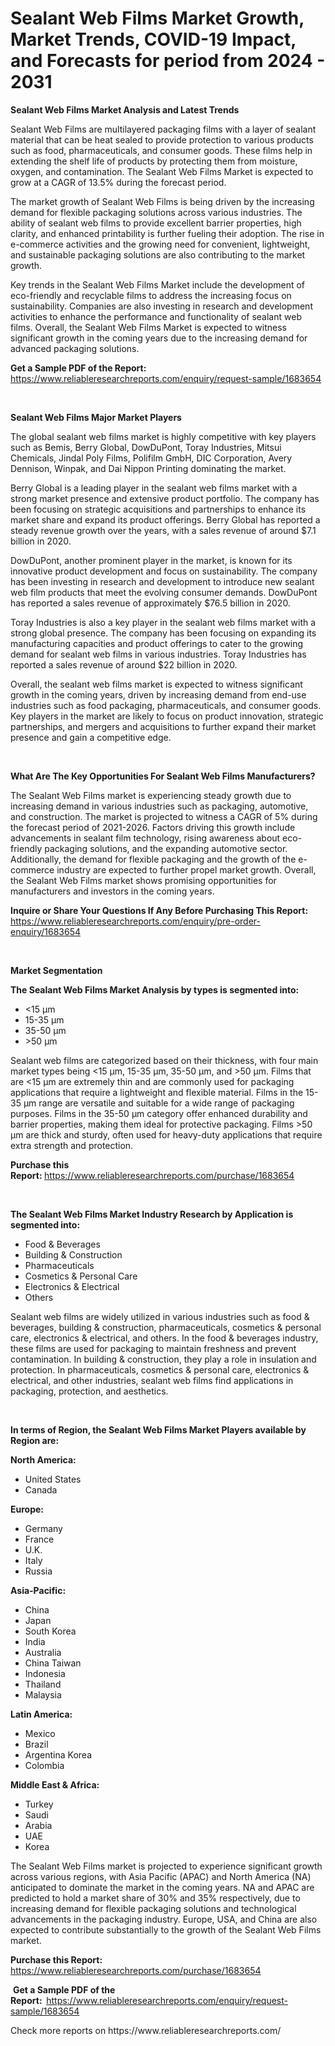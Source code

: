 <p><h1>Sealant Web Films Market Growth, Market Trends, COVID-19 Impact, and Forecasts for period from 2024 - 2031</h1></p><p><strong>Sealant Web Films Market Analysis and Latest Trends</strong></p>
<p><p>Sealant Web Films are multilayered packaging films with a layer of sealant material that can be heat sealed to provide protection to various products such as food, pharmaceuticals, and consumer goods. These films help in extending the shelf life of products by protecting them from moisture, oxygen, and contamination. The Sealant Web Films Market is expected to grow at a CAGR of 13.5% during the forecast period.</p><p>The market growth of Sealant Web Films is being driven by the increasing demand for flexible packaging solutions across various industries. The ability of sealant web films to provide excellent barrier properties, high clarity, and enhanced printability is further fueling their adoption. The rise in e-commerce activities and the growing need for convenient, lightweight, and sustainable packaging solutions are also contributing to the market growth.</p><p>Key trends in the Sealant Web Films Market include the development of eco-friendly and recyclable films to address the increasing focus on sustainability. Companies are also investing in research and development activities to enhance the performance and functionality of sealant web films. Overall, the Sealant Web Films Market is expected to witness significant growth in the coming years due to the increasing demand for advanced packaging solutions.</p></p>
<p><strong>Get a Sample PDF of the Report:&nbsp;</strong> <a href="https://www.reliableresearchreports.com/enquiry/request-sample/1683654">https://www.reliableresearchreports.com/enquiry/request-sample/1683654</a></p>
<p>&nbsp;</p>
<p><strong>Sealant Web Films Major Market Players</strong></p>
<p><p>The global sealant web films market is highly competitive with key players such as Bemis, Berry Global, DowDuPont, Toray Industries, Mitsui Chemicals, Jindal Poly Films, Polifilm GmbH, DIC Corporation, Avery Dennison, Winpak, and Dai Nippon Printing dominating the market.</p><p>Berry Global is a leading player in the sealant web films market with a strong market presence and extensive product portfolio. The company has been focusing on strategic acquisitions and partnerships to enhance its market share and expand its product offerings. Berry Global has reported a steady revenue growth over the years, with a sales revenue of around $7.1 billion in 2020.</p><p>DowDuPont, another prominent player in the market, is known for its innovative product development and focus on sustainability. The company has been investing in research and development to introduce new sealant web film products that meet the evolving consumer demands. DowDuPont has reported a sales revenue of approximately $76.5 billion in 2020.</p><p>Toray Industries is also a key player in the sealant web films market with a strong global presence. The company has been focusing on expanding its manufacturing capacities and product offerings to cater to the growing demand for sealant web films in various industries. Toray Industries has reported a sales revenue of around $22 billion in 2020.</p><p>Overall, the sealant web films market is expected to witness significant growth in the coming years, driven by increasing demand from end-use industries such as food packaging, pharmaceuticals, and consumer goods. Key players in the market are likely to focus on product innovation, strategic partnerships, and mergers and acquisitions to further expand their market presence and gain a competitive edge.</p></p>
<p>&nbsp;</p>
<p><strong>What Are The Key Opportunities For Sealant Web Films Manufacturers?</strong></p>
<p><p>The Sealant Web Films market is experiencing steady growth due to increasing demand in various industries such as packaging, automotive, and construction. The market is projected to witness a CAGR of 5% during the forecast period of 2021-2026. Factors driving this growth include advancements in sealant film technology, rising awareness about eco-friendly packaging solutions, and the expanding automotive sector. Additionally, the demand for flexible packaging and the growth of the e-commerce industry are expected to further propel market growth. Overall, the Sealant Web Films market shows promising opportunities for manufacturers and investors in the coming years.</p></p>
<p><strong>Inquire or Share Your Questions If Any Before Purchasing This Report:</strong> <a href="https://www.reliableresearchreports.com/enquiry/pre-order-enquiry/1683654">https://www.reliableresearchreports.com/enquiry/pre-order-enquiry/1683654</a></p>
<p>&nbsp;</p>
<p><strong>Market Segmentation</strong></p>
<p><strong>The Sealant Web Films Market Analysis by types is segmented into:</strong></p>
<p><ul><li><15 μm</li><li>15-35 μm</li><li>35-50 μm</li><li>>50 μm</li></ul></p>
<p><p>Sealant web films are categorized based on their thickness, with four main market types being <15 μm, 15-35 μm, 35-50 μm, and >50 μm. Films that are <15 μm are extremely thin and are commonly used for packaging applications that require a lightweight and flexible material. Films in the 15-35 μm range are versatile and suitable for a wide range of packaging purposes. Films in the 35-50 μm category offer enhanced durability and barrier properties, making them ideal for protective packaging. Films >50 μm are thick and sturdy, often used for heavy-duty applications that require extra strength and protection.</p></p>
<p><strong>Purchase this Report:&nbsp;</strong><a href="https://www.reliableresearchreports.com/purchase/1683654">https://www.reliableresearchreports.com/purchase/1683654</a></p>
<p>&nbsp;</p>
<p><strong>The Sealant Web Films Market Industry Research by Application is segmented into:</strong></p>
<p><ul><li>Food & Beverages</li><li>Building & Construction</li><li>Pharmaceuticals</li><li>Cosmetics & Personal Care</li><li>Electronics & Electrical</li><li>Others</li></ul></p>
<p><p>Sealant web films are widely utilized in various industries such as food & beverages, building & construction, pharmaceuticals, cosmetics & personal care, electronics & electrical, and others. In the food & beverages industry, these films are used for packaging to maintain freshness and prevent contamination. In building & construction, they play a role in insulation and protection. In pharmaceuticals, cosmetics & personal care, electronics & electrical, and other industries, sealant web films find applications in packaging, protection, and aesthetics.</p></p>
<p>&nbsp;</p>
<p><strong>In terms of Region, the Sealant Web Films Market Players available by Region are:</strong></p>
<p>
    <p> <strong> North America: </strong>
        <ul>
            <li>United States</li>
            <li>Canada</li>
        </ul>
        </p> 
    <p> <strong> Europe: </strong>
        <ul>
            <li>Germany</li>
            <li>France</li>
            <li>U.K.</li>
            <li>Italy</li>
            <li>Russia</li>
        </ul>
        </p> 
    <p> <strong> Asia-Pacific: </strong>
        <ul>
            <li>China</li>
            <li>Japan</li>
            <li>South Korea</li>
            <li>India</li>
            <li>Australia</li>
            <li>China Taiwan</li>
            <li>Indonesia</li>
            <li>Thailand</li>
            <li>Malaysia</li>
        </ul>
        </p> 
    <p> <strong> Latin America: </strong>
        <ul>
            <li>Mexico</li>
            <li>Brazil</li>
            <li>Argentina Korea</li>
            <li>Colombia</li>
        </ul>
        </p> 
    <p> <strong> Middle East & Africa: </strong>
        <ul>
            <li>Turkey</li>
            <li>Saudi</li>
            <li>Arabia</li>
            <li>UAE</li>
            <li>Korea</li>
        </ul>
    </p>
    </p>
<p><p>The Sealant Web Films market is projected to experience significant growth across various regions, with Asia Pacific (APAC) and North America (NA) anticipated to dominate the market in the coming years. NA and APAC are predicted to hold a market share of 30% and 35% respectively, due to increasing demand for flexible packaging solutions and technological advancements in the packaging industry. Europe, USA, and China are also expected to contribute substantially to the growth of the Sealant Web Films market.</p></p>
<p><strong>Purchase this Report: </strong><a href="https://www.reliableresearchreports.com/purchase/1683654">https://www.reliableresearchreports.com/purchase/1683654</a></p>
<p>&nbsp;<strong>Get a Sample PDF of the Report:&nbsp;&nbsp;</strong><a href="https://www.reliableresearchreports.com/enquiry/request-sample/1683654">https://www.reliableresearchreports.com/enquiry/request-sample/1683654</a></p>
<p><strong></strong></p>
<p>Check more reports on https://www.reliableresearchreports.com/</p>